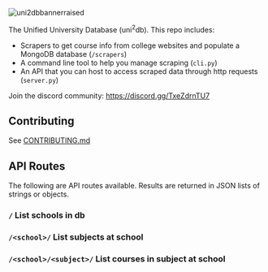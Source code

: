 ![uni2dbbannerraised](https://github.com/lukew3/uni2db/assets/47042841/df07ae36-b64c-4f4f-863d-4120bb485fd7)

The Unified University Database (uni<sup>2</sup>db).
This repo includes:
* Scrapers to get course info from college websites and populate a MongoDB database (`/scrapers`)
* A command line tool to help you manage scraping (`cli.py`)
* An API that you can host to access scraped data through http requests (`server.py`)

Join the discord community: https://discord.gg/TxeZdrnTU7

## Contributing
See [CONTRIBUTING.md](https://github.com/lukew3/uni2db/blob/main/CONTRIBUTING.md)

## API Routes
The following are API routes available. Results are returned in JSON lists of strings or objects.

### `/` List schools in db
### `/<school>/` List subjects at school
### `/<school>/<subject>/` List courses in subject at school
